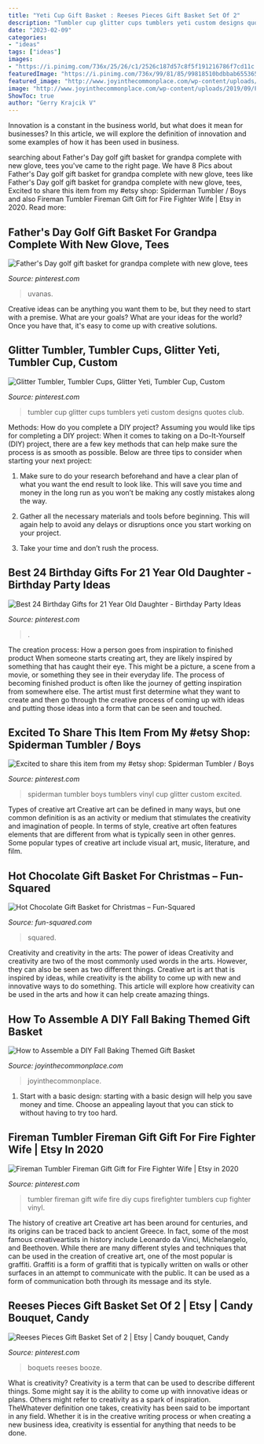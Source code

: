 ```yaml
---
title: "Yeti Cup Gift Basket : Reeses Pieces Gift Basket Set Of 2"
description: "Tumbler cup glitter cups tumblers yeti custom designs quotes club"
date: "2023-02-09"
categories:
- "ideas"
tags: ["ideas"]
images:
- "https://i.pinimg.com/736x/25/26/c1/2526c187d57c8f5f191216786f7cd11c.jpg"
featuredImage: "https://i.pinimg.com/736x/99/81/85/99818510bdbbab655365e0b156e76d8f.jpg"
featured_image: "http://www.joyinthecommonplace.com/wp-content/uploads/2019/09/Fall-Baking-Basket.jpg"
image: "http://www.joyinthecommonplace.com/wp-content/uploads/2019/09/Fall-Baking-Basket.jpg"
ShowToc: true
author: "Gerry Krajcik V"
---
```



Innovation is a constant in the business world, but what does it mean for businesses? In this article, we will explore the definition of innovation and some examples of how it has been used in business.

	

		
searching about Father&#039;s Day golf gift basket for grandpa complete with new glove, tees you've came to the right page. We have 8 Pics about Father&#039;s Day golf gift basket for grandpa complete with new glove, tees like Father&#039;s Day golf gift basket for grandpa complete with new glove, tees, Excited to share this item from my #etsy shop: Spiderman Tumbler / Boys and also Fireman Tumbler Fireman Gift Gift for Fire Fighter Wife | Etsy in 2020. Read more:
		
    
## Father&#039;s Day Golf Gift Basket For Grandpa Complete With New Glove, Tees

<img loading=lazy src="https://i.pinimg.com/originals/83/e0/ae/83e0ae7695247163ca0ed747f0f05067.jpg" onerror="this.onerror=null;this.src='https://tse3.mm.bing.net/th?id=OIP.BodfddohXA1DE9DNJ5G7rgHaNK&amp;pid=15.1';" alt="Father&#039;s Day golf gift basket for grandpa complete with new glove, tees">

_Source: pinterest.com_

>uvanas. 

	

Creative ideas can be anything you want them to be, but they need to start with a premise. What are your goals? What are your ideas for the world? Once you have that, it's easy to come up with creative solutions.

    
## Glitter Tumbler, Tumbler Cups, Glitter Yeti, Tumbler Cup, Custom

<img loading=lazy src="https://i.pinimg.com/736x/99/81/85/99818510bdbbab655365e0b156e76d8f.jpg" onerror="this.onerror=null;this.src='https://tse4.mm.bing.net/th?id=OIP.VgP-595Rlcf_kCr8yWCj9gHaJ4&amp;pid=15.1';" alt="Glitter Tumbler, Tumbler Cups, Glitter Yeti, Tumbler Cup, Custom">

_Source: pinterest.com_

>tumbler cup glitter cups tumblers yeti custom designs quotes club. 

	

Methods: How do you complete a DIY project?
Assuming you would like tips for completing a DIY project: 
When it comes to taking on a Do-It-Yourself (DIY) project, there are a few key methods that can help make sure the process is as smooth as possible. Below are three tips to consider when starting your next project:

1. Make sure to do your research beforehand and have a clear plan of what you want the end result to look like. This will save you time and money in the long run as you won’t be making any costly mistakes along the way.

2. Gather all the necessary materials and tools before beginning. This will again help to avoid any delays or disruptions once you start working on your project.

3. Take your time and don’t rush the process.

    
## Best 24 Birthday Gifts For 21 Year Old Daughter - Birthday Party Ideas

<img loading=lazy src="https://i.pinimg.com/736x/c8/c7/8e/c8c78e2c2c3f5317b5e383ed028bea67.jpg" onerror="this.onerror=null;this.src='https://tse1.mm.bing.net/th?id=OIP.tRXocOE2eRosE3v03IbxRwHaJ6&amp;pid=15.1';" alt="Best 24 Birthday Gifts for 21 Year Old Daughter - Birthday Party Ideas">

_Source: pinterest.com_

>. 

	

The creation process: How a person goes from inspiration to finished product
When someone starts creating art, they are likely inspired by something that has caught their eye. This might be a picture, a scene from a movie, or something they see in their everyday life. The process of becoming finished product is often like the journey of getting inspiration from somewhere else. The artist must first determine what they want to create and then go through the creative process of coming up with ideas and putting those ideas into a form that can be seen and touched.

    
## Excited To Share This Item From My #etsy Shop: Spiderman Tumbler / Boys

<img loading=lazy src="https://i.pinimg.com/736x/84/f5/ce/84f5ce7a281ab16d2c15867b2ba64a4f.jpg" onerror="this.onerror=null;this.src='https://tse1.mm.bing.net/th?id=OIP.puiix_g4npO4HG-GxaMXNgHaJ3&amp;pid=15.1';" alt="Excited to share this item from my #etsy shop: Spiderman Tumbler / Boys">

_Source: pinterest.com_

>spiderman tumbler boys tumblers vinyl cup glitter custom excited. 

	

Types of creative art
Creative art can be defined in many ways, but one common definition is as an activity or medium that stimulates the creativity and imagination of people. In terms of style, creative art often features elements that are different from what is typically seen in other genres. Some popular types of creative art include visual art, music, literature, and film.

    
## Hot Chocolate Gift Basket For Christmas – Fun-Squared

<img loading=lazy src="https://fun-squared.com/wp-content/uploads/2016/10/EasyHotChocolateNeighborGiftIdea.jpg" onerror="this.onerror=null;this.src='https://tse1.mm.bing.net/th?id=OIP.Fgs9L2q9eQcSGM785nUv6gHaLE&amp;pid=15.1';" alt="Hot Chocolate Gift Basket for Christmas – Fun-Squared">

_Source: fun-squared.com_

>squared. 

	

Creativity and creativity in the arts: The power of ideas
Creativity and creativity are two of the most commonly used words in the arts. However, they can also be seen as two different things. Creative art is art that is inspired by ideas, while creativity is the ability to come up with new and innovative ways to do something. This article will explore how creativity can be used in the arts and how it can help create amazing things.

    
## How To Assemble A DIY Fall Baking Themed Gift Basket

<img loading=lazy src="http://www.joyinthecommonplace.com/wp-content/uploads/2019/09/Fall-Baking-Basket.jpg" onerror="this.onerror=null;this.src='https://tse4.mm.bing.net/th?id=OIP.Z0jYSjLDER-plo_PqX6U1gHaJ4&amp;pid=15.1';" alt="How to Assemble a DIY Fall Baking Themed Gift Basket">

_Source: joyinthecommonplace.com_

>joyinthecommonplace. 

	

1. Start with a basic design: starting with a basic design will help you save money and time. Choose an appealing layout that you can stick to without having to try too hard.

    
## Fireman Tumbler Fireman Gift Gift For Fire Fighter Wife | Etsy In 2020

<img loading=lazy src="https://i.pinimg.com/736x/6d/65/23/6d652395d00863c1003a3df423c7435b.jpg" onerror="this.onerror=null;this.src='https://tse2.mm.bing.net/th?id=OIP.SZF8f4CeYoLY-MzyehoXigHaJ3&amp;pid=15.1';" alt="Fireman Tumbler Fireman Gift Gift for Fire Fighter Wife | Etsy in 2020">

_Source: pinterest.com_

>tumbler fireman gift wife fire diy cups firefighter tumblers cup fighter vinyl. 

	

The history of creative art
Creative art has been around for centuries, and its origins can be traced back to ancient Greece. In fact, some of the most famous creativeartists in history include Leonardo da Vinci, Michelangelo, and Beethoven. While there are many different styles and techniques that can be used in the creation of creative art, one of the most popular is graffiti. Graffiti is a form of graffiti that is typically written on walls or other surfaces in an attempt to communicate with the public. It can be used as a form of communication both through its message and its style.

    
## Reeses Pieces Gift Basket Set Of 2 | Etsy | Candy Bouquet, Candy

<img loading=lazy src="https://i.pinimg.com/736x/25/26/c1/2526c187d57c8f5f191216786f7cd11c.jpg" onerror="this.onerror=null;this.src='https://tse4.mm.bing.net/th?id=OIP.z7OJjICEIzqEkjqMkCxDbAHaJ3&amp;pid=15.1';" alt="Reeses Pieces Gift Basket Set of 2 | Etsy | Candy bouquet, Candy">

_Source: pinterest.com_

>boquets reeses booze. 

	

What is creativity?
Creativity is a term that can be used to describe different things. Some might say it is the ability to come up with innovative ideas or plans. Others might refer to creativity as a spark of inspiration. TheWhatever definition one takes, creativity has been said to be important in any field. Whether it is in the creative writing process or when creating a new business idea, creativity is essential for anything that needs to be done.

